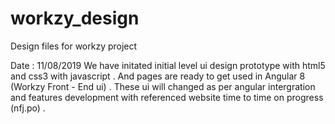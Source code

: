 # workzy_design
Design files for workzy project



Date : 11/08/2019 
We have initated initial level ui design prototype with html5 and css3 with javascript . And pages are ready to get used in Angular 8 (Workzy Front - End ui) . These ui will changed as per angular intergration and features development with referenced website time to time on progress (nfj.po) . 


  

